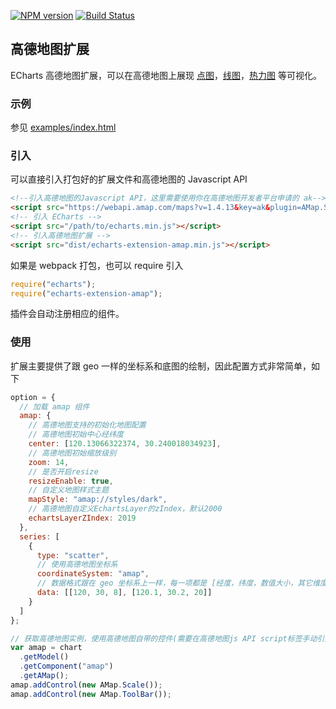[![NPM version](https://img.shields.io/npm/v/echarts-extension-amap.svg?style=flat)](https://www.npmjs.org/package/echarts-extension-amap)
[![Build Status](https://travis-ci.org/plainheart/echarts-extension-amap.svg?branch=master)](https://travis-ci.org/plainheart/echarts-extension-amap)

## 高德地图扩展

ECharts 高德地图扩展，可以在高德地图上展现 [点图](http://echarts.baidu.com/option.html#series-scatter)，[线图](http://echarts.baidu.com/option.html#series-line)，[热力图](http://echarts.baidu.com/option.html#series-heatmap) 等可视化。

### 示例

参见 [examples/index.html](http://github.com/plainheart/echarts-extension-amap/tree/master/examples/index.html)

### 引入

可以直接引入打包好的扩展文件和高德地图的 Javascript API

```html
<!--引入高德地图的Javascript API，这里需要使用你在高德地图开发者平台申请的 ak-->
<script src="https://webapi.amap.com/maps?v=1.4.13&key=ak&plugin=AMap.Scale,AMap.ToolBar"></script>
<!-- 引入 ECharts -->
<script src="/path/to/echarts.min.js"></script>
<!-- 引入高德地图扩展 -->
<script src="dist/echarts-extension-amap.min.js"></script>
```

如果是 webpack 打包，也可以 require 引入

```js
require("echarts");
require("echarts-extension-amap");
```

插件会自动注册相应的组件。

### 使用

扩展主要提供了跟 geo 一样的坐标系和底图的绘制，因此配置方式非常简单，如下

```js
option = {
  // 加载 amap 组件
  amap: {
    // 高德地图支持的初始化地图配置
    // 高德地图初始中心经纬度
    center: [120.13066322374, 30.240018034923],
    // 高德地图初始缩放级别
    zoom: 14,
    // 是否开启resize
    resizeEnable: true,
    // 自定义地图样式主题
    mapStyle: "amap://styles/dark",
    // 高德地图自定义EchartsLayer的zIndex，默认2000
    echartsLayerZIndex: 2019
  },
  series: [
    {
      type: "scatter",
      // 使用高德地图坐标系
      coordinateSystem: "amap",
      // 数据格式跟在 geo 坐标系上一样，每一项都是 [经度，纬度，数值大小，其它维度...]
      data: [[120, 30, 8], [120.1, 30.2, 20]]
    }
  ]
};

// 获取高德地图实例，使用高德地图自带的控件(需要在高德地图js API script标签手动引入)
var amap = chart
  .getModel()
  .getComponent("amap")
  .getAMap();
amap.addControl(new AMap.Scale());
amap.addControl(new AMap.ToolBar());
```
